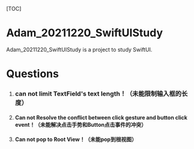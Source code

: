 [TOC]



# Adam_20211220_SwiftUIStudy

Adam_20211220_SwiftUIStudy is a project to study SwiftUI.

# Questions

1. ### can not limit TextField's text length！（未能限制输入框的长度）

2. #### Can not Resolve the conflict between click gesture and button click event！（未能解决点击手势和Button点击事件的冲突）

3. #### Can not pop to Root View！（未能pop到根视图）
